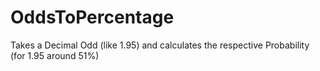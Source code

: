 # OddsToPercentage
Takes a Decimal Odd (like 1.95) and calculates the respective Probability (for 1.95 around 51%)
